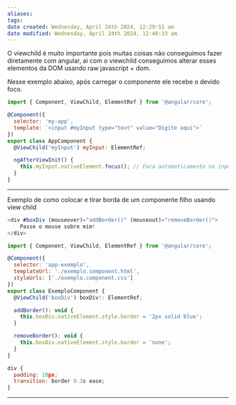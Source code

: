 ```yaml
---
aliases: 
tags: 
date created: Wednesday, April 24th 2024, 12:29:51 am
date modified: Wednesday, April 24th 2024, 12:40:33 am
---
```

O viewchild é muito importante pois muitas coisas não conseguimos fazer diretamente com angular, ai com o viewchild conseguimos alterar esses elementos da DOM usando raw javascript + dom.

Nesse exemplo abaixo, após carregar o componente ele recebe o devido foco.
```javascript
import { Component, ViewChild, ElementRef } from '@angular/core';

@Component({
  selector: 'my-app',
  template: `<input #myInput type="text" value="Digite aqui">`
})
export class AppComponent {
  @ViewChild('myInput') myInput: ElementRef;

  ngAfterViewInit() {
    this.myInput.nativeElement.focus(); // Foca automaticamente no input após o carregamento do componente
  }
}
```

---

Exemplo de como colocar e tirar borda de um componente filho usando view child

```javascript
<div #boxDiv (mouseover)="addBorder()" (mouseout)="removeBorder()">
    Passe o mouse sobre mim!
</div>
```

```javascript
import { Component, ViewChild, ElementRef } from '@angular/core';

@Component({
  selector: 'app-exemplo',
  templateUrl: './exemplo.component.html',
  styleUrls: ['./exemplo.component.css']
})
export class ExemploComponent {
  @ViewChild('boxDiv') boxDiv!: ElementRef;

  addBorder(): void {
    this.boxDiv.nativeElement.style.border = '2px solid blue';
  }

  removeBorder(): void {
    this.boxDiv.nativeElement.style.border = 'none';
  }
}
```

```javascript
div {
  padding: 10px;
  transition: border 0.3s ease;
}

```

---

